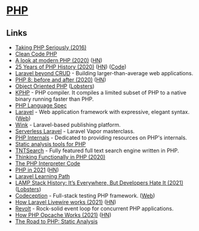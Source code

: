 # [PHP](https://www.php.net/)

## Links

- [Taking PHP Seriously (2016)](https://slack.engineering/taking-php-seriously-cf7a60065329)
- [Clean Code PHP](https://github.com/jupeter/clean-code-php)
- [A look at modern PHP (2020)](https://lwn.net/SubscriberLink/818973/507f4b5e09ab9870/) ([HN](https://news.ycombinator.com/item?id=23077367))
- [25 Years of PHP History (2020)](https://www.jetbrains.com/lp/php-25/) ([HN](https://news.ycombinator.com/item?id=23463944)) ([Code](https://github.com/JetBrains/php-timeline))
- [Laravel beyond CRUD](https://laravel-beyond-crud.com/) - Building larger-than-average web applications.
- [PHP 8: before and after (2020)](https://stitcher.io/blog/php-8-before-and-after) ([HN](https://news.ycombinator.com/item?id=24866190))
- [Object Oriented PHP](https://front-line-php.com/object-oriented) ([Lobsters](https://lobste.rs/s/knkdj6/object_oriented_php))
- [KPHP](https://github.com/VKCOM/kphp) - PHP compiler. It compiles a limited subset of PHP to a native binary running faster than PHP.
- [PHP Language Spec](https://github.com/php/php-langspec)
- [Laravel](https://github.com/laravel/framework) - Web application framework with expressive, elegant syntax. ([Web](https://laravel.com/))
- [Wink](https://github.com/themsaid/wink) - Laravel-based publishing platform.
- [Serverless Laravel](https://serverlesslaravelcourse.com/) - Laravel Vapor masterclass.
- [PHP Internals](https://phpinternals.net/) - Dedicated to providing resources on PHP's internals.
- [Static analysis tools for PHP](https://github.com/exakat/php-static-analysis-tools)
- [TNTSearch](https://github.com/teamtnt/tntsearch) - Fully featured full text search engine written in PHP.
- [Thinking Functionally in PHP (2020)](https://leanpub.com/thinking-functionally-in-php)
- [The PHP Interpreter Code](https://github.com/php/php-src)
- [PHP in 2021](https://stitcher.io/blog/php-in-2021) ([HN](https://news.ycombinator.com/item?id=26825468))
- [Laravel Learning Path](https://github.com/LaravelDaily/Laravel-Roadmap-Learning-Path)
- [LAMP Stack History: It’s Everywhere, But Developers Hate It (2021)](https://tedium.co/2021/09/01/lamp-stack-php-mysql-apache-history/) ([Lobsters](https://lobste.rs/s/omnbsr/lamp_stack_history_it_s_everywhere))
- [Codeception](https://github.com/codeception/codeception) - Full-stack testing PHP framework. ([Web](https://codeception.com/))
- [How Laravel Livewire works (2021)](https://calebporzio.com/how-livewire-works-a-deep-dive) ([HN](https://news.ycombinator.com/item?id=28837333))
- [Revolt](https://github.com/revoltphp/event-loop) - Rock-solid event loop for concurrent PHP applications.
- [How PHP Opcache Works (2021)](https://www.npopov.com/2021/10/13/How-opcache-works.html) ([HN](https://news.ycombinator.com/item?id=28875791))
- [The Road to PHP: Static Analysis](https://road-to-php.com/static)
